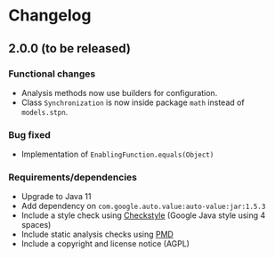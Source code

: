 # Changelog

## 2.0.0 (to be released)

### Functional changes

- Analysis methods now use builders for configuration.
- Class `Synchronization` is now inside package `math` instead of `models.stpn`.


### Bug fixed

- Implementation of `EnablingFunction.equals(Object)`


### Requirements/dependencies

- Upgrade to Java 11
- Add dependency on `com.google.auto.value:auto-value:jar:1.5.3`
- Include a style check using [Checkstyle](http://checkstyle.sourceforge.net/) (Google Java style using 4 spaces)
- Include static analysis checks using [PMD](https://pmd.github.io/pmd-6.0.1/pmd_rules_java.html)
- Include a copyright and license notice (AGPL)
